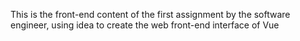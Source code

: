 This is the front-end content of the first assignment by the software engineer, using idea to create the web front-end interface of Vue
